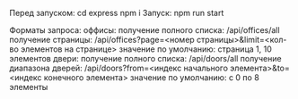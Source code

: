 Перед запуском: cd express
                npm i
Запуск: npm run start

Форматы запроса:
                оффисы:
                    получение полного списка: /api/offices/all
                    получение страницы: /api/offices?page=<номер страницы>&limit=<кол-во элементов на странице>
                        значение по умолчанию: страница 1, 10 элементов
                двери:
                    получение полного списка: /api/doors/all
                    получение диапазона дверей: /api/doors?from=<индекс начального элемента>&to=<индекс конечного элемента>
                        значение по умолчанию: с 0 по 8 элементы